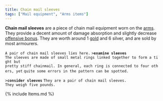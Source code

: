 ```yaml
---
title: Chain mail sleeves
tags: ["Mail equipment", "Arms items"]
---
```

**Chain mail sleeves** are a piece of chain mail equipment worn on the
[arms](arms "wikilink"). They provide a decent amount of damage
absorption and slightly decrease [offensive
bonus](offensive_bonus "wikilink"). They are worth around 1
[gold](gold "wikilink") and 6 silver, and are sold by most armourers.

`A pair of chain mail sleeves lies here.`
`>`**`examine sleeves`**
`The sleeves are made of small metal rings linked together to form a tight but`
`pretty stiff chainmail. In general, each ring is connected to four others, yet`
`quite some errors in the pattern can be spotted.`

`>`**`consider sleeves`**
`They are a pair of chain mail sleeves.`
`They weigh five pounds.`

{% include Items.md %}
